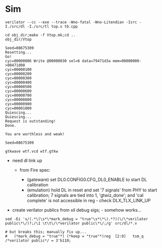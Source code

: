 # Sim

```
verilator --cc --exe --trace -Wno-fatal -Wno-Litendian -Isrc -I./src/dl -I./src/tl top.v tb.cpp

cd obj_dir;make -f Vtop.mk;cd ..
obj_dir/Vtop

Seed=08675309
Resetting...
Go!
cyc=00000006 Write @00000030 sel=6 data=79471d3a mem=00000000->00471d00
cyc=00000100
cyc=00000200
cyc=00000300
cyc=00000400
cyc=00000500
cyc=00000600
cyc=00000700
cyc=00000800
cyc=00000900
cyc=00001000
Quiescing...
Quiescing...
Request is outstanding!
Done.

You are worthless and weak!

Seed=08675309

gtkwave wtf.vcd wtf.gtkw
```

* need dl link up

   * from Fire spec:

      * (gateware) set DL0.CONFIG0.CFG_DL0_ENABLE to start DL calibration
      * (emulation) hold DL in reset and set '7 signals' from PHY to start calibration; 7 signals are tied into 1, 'gtwiz_done'; and 'cal complete' is not accessible in reg - check DLX_TLX_LINK_UP



* create verilator publics from xil debug sigs; - somehow works...

```
sed -Ei 's/(.*\(\s*\*mark_debug = "true"\s*\*\).*?)(\/\*verilator public\*\/)?;/\1 \t\t\/\*verilator public\*\/;/g' src/dl/*.v

# but breaks this; manually fix up...
#   (*mark_debug = "true"*) (*keep = "true"*)reg  [2:0]   tsm_q  /*verilator public*/ = 3'b110;
```


